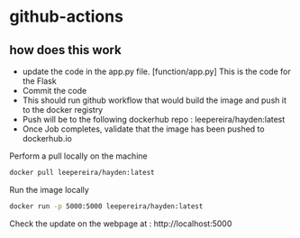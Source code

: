 # github-actions

## how does this work

- update the code in the app.py file. [function/app.py] This is the code for the Flask
- Commit the code 
- This should run github workflow that would build the image and push it to the docker registry
- Push will be to the following dockerhub repo : leepereira/hayden:latest
- Once Job completes, validate  that the image has been pushed to dockerhub.io

Perform a pull locally on the machine
```bash
docker pull leepereira/hayden:latest
```

Run the image locally 
```bash
docker run -p 5000:5000 leepereira/hayden:latest
```

Check the update on the webpage at : http://localhost:5000

